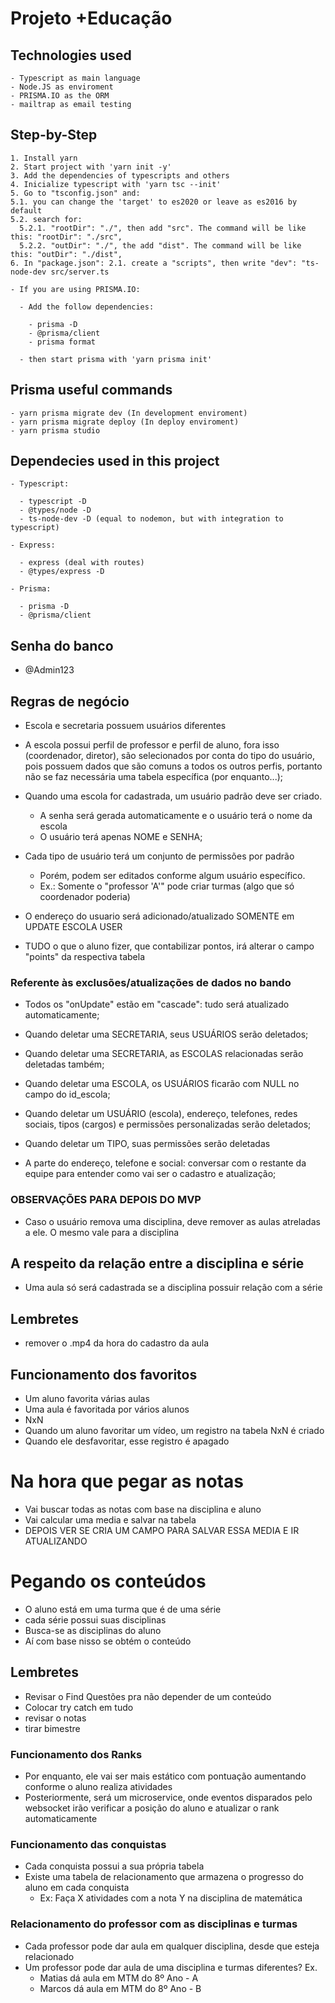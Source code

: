# Projeto +Educação

## Technologies used

    - Typescript as main language
    - Node.JS as enviroment
    - PRISMA.IO as the ORM
    - mailtrap as email testing

## Step-by-Step

    1. Install yarn
    2. Start project with 'yarn init -y'
    3. Add the dependencies of typescripts and others
    4. Inicialize typescript with 'yarn tsc --init'
    5. Go to "tsconfig.json" and:
    5.1. you can change the 'target' to es2020 or leave as es2016 by default
    5.2. search for:
      5.2.1. "rootDir": "./", then add "src". The command will be like this: "rootDir": "./src",
      5.2.2. "outDir": "./", the add "dist". The command will be like this: "outDir": "./dist",
    6. In "package.json": 2.1. create a "scripts", then write "dev": "ts-node-dev src/server.ts

    - If you are using PRISMA.IO:

      - Add the follow dependencies:

        - prisma -D
        - @prisma/client
        - prisma format

      - then start prisma with 'yarn prisma init'

## Prisma useful commands

    - yarn prisma migrate dev (In development enviroment)
    - yarn prisma migrate deploy (In deploy enviroment)
    - yarn prisma studio

## Dependecies used in this project

    - Typescript:

      - typescript -D
      - @types/node -D
      - ts-node-dev -D (equal to nodemon, but with integration to typescript)

    - Express:

      - express (deal with routes)
      - @types/express -D

    - Prisma:

      - prisma -D
      - @prisma/client

## Senha do banco

- @Admin123

## Regras de negócio

- Escola e secretaria possuem usuários diferentes
- A escola possui perfil de professor e perfil de aluno, fora isso (coordenador, diretor), são selecionados por conta do tipo do usuário, pois
  possuem dados que são comuns a todos os outros perfis, portanto não se faz necessária uma tabela específica (por enquanto...);

- Quando uma escola for cadastrada, um usuário padrão deve ser criado.

  - A senha será gerada automaticamente e o usuário terá o nome da escola
  - O usuário terá apenas NOME e SENHA;

- Cada tipo de usuário terá um conjunto de permissões por padrão

  - Porém, podem ser editados conforme algum usuário específico.
  - Ex.: Somente o "professor 'A'" pode criar turmas (algo que só coordenador poderia)

- O endereço do usuario será adicionado/atualizado SOMENTE em UPDATE ESCOLA USER

- TUDO o que o aluno fizer, que contabilizar pontos, irá alterar o campo "points" da respectiva tabela

### Referente às exclusões/atualizações de dados no bando

- Todos os "onUpdate" estão em "cascade": tudo será atualizado automaticamente;
- Quando deletar uma SECRETARIA, seus USUÁRIOS serão deletados;
- Quando deletar uma SECRETARIA, as ESCOLAS relacionadas serão deletadas também;
- Quando deletar uma ESCOLA, os USUÁRIOS ficarão com NULL no campo do id_escola;
- Quando deletar um USUÁRIO (escola), endereço, telefones, redes sociais, tipos (cargos) e permissões personalizadas serão deletados;
- Quando deletar um TIPO, suas permissões serão deletadas

- A parte do endereço, telefone e social: conversar com o restante da equipe para entender como vai ser o cadastro e atualização;

### OBSERVAÇÕES PARA DEPOIS DO MVP

- Caso o usuário remova uma disciplina, deve remover as aulas atreladas a ele. O mesmo vale para a disciplina

## A respeito da relação entre a disciplina e série

- Uma aula só será cadastrada se a disciplina possuir relação com a série

## Lembretes

- remover o .mp4 da hora do cadastro da aula

## Funcionamento dos favoritos

- Um aluno favorita várias aulas
- Uma aula é favoritada por vários alunos
- NxN
- Quando um aluno favoritar um vídeo, um registro na tabela NxN é criado
- Quando ele desfavoritar, esse registro é apagado

# Na hora que pegar as notas

- Vai buscar todas as notas com base na disciplina e aluno
- Vai calcular uma media e salvar na tabela
- DEPOIS VER SE CRIA UM CAMPO PARA SALVAR ESSA MEDIA E IR ATUALIZANDO

# Pegando os conteúdos

- O aluno está em uma turma que é de uma série
- cada série possui suas disciplinas
- Busca-se as disciplinas do aluno
- Aí com base nisso se obtém o conteúdo

## Lembretes

- Revisar o Find Questões pra não depender de um conteúdo
- Colocar try catch em tudo
- revisar o notas
- tirar bimestre

### Funcionamento dos Ranks

- Por enquanto, ele vai ser mais estático com pontuação aumentando conforme o aluno realiza atividades
- Posteriormente, será um microservice, onde eventos disparados pelo websocket irão verificar a posição do aluno e atualizar o rank automaticamente

### Funcionamento das conquistas
  - Cada conquista possui a sua própria tabela
  - Existe uma tabela de relacionamento que armazena o progresso do aluno em cada conquista
    - Ex: Faça X atividades com a nota Y na disciplina de matemática

### Relacionamento do professor com as disciplinas e turmas
  - Cada professor pode dar aula em qualquer disciplina, desde que esteja relacionado
  - Um professor pode dar aula de uma disciplina e turmas diferentes? Ex.
    - Matias dá aula em MTM do 8º Ano - A
    - Marcos dá aula em MTM do 8º Ano - B